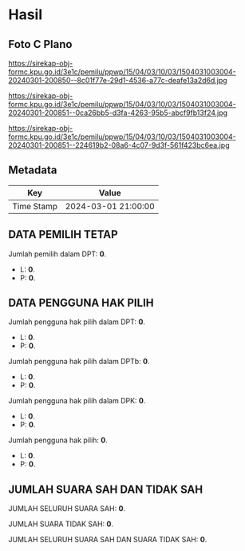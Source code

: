 # Hasil

## Foto C Plano

https://sirekap-obj-formc.kpu.go.id/3e1c/pemilu/ppwp/15/04/03/10/03/1504031003004-20240301-200850--8c01f77e-29d1-4536-a77c-deafe13a2d6d.jpg

https://sirekap-obj-formc.kpu.go.id/3e1c/pemilu/ppwp/15/04/03/10/03/1504031003004-20240301-200851--0ca26bb5-d3fa-4263-95b5-abcf9fb13f24.jpg

https://sirekap-obj-formc.kpu.go.id/3e1c/pemilu/ppwp/15/04/03/10/03/1504031003004-20240301-200851--224619b2-08a6-4c07-9d3f-561f423bc6ea.jpg


## Metadata

| Key        | Value               |
| ---------- | ------------------- |
| Time Stamp | 2024-03-01 21:00:00 |


## DATA PEMILIH TETAP

Jumlah pemilih dalam DPT: **0**.
 * L: **0**.
 * P: **0**.

## DATA PENGGUNA HAK PILIH

Jumlah pengguna hak pilih dalam DPT: **0**.
 * L: **0**.
 * P: **0**.

Jumlah pengguna hak pilih dalam DPTb: **0**.
 * L: **0**.
 * P: **0**.

Jumlah pengguna hak pilih dalam DPK: **0**.
 * L: **0**.
 * P: **0**.

Jumlah pengguna hak pilih: **0**.
 * L: **0**.
 * P: **0**.

## JUMLAH SUARA SAH DAN TIDAK SAH

JUMLAH SELURUH SUARA SAH: **0**.

JUMLAH SUARA TIDAK SAH: **0**.

JUMLAH SELURUH SUARA SAH DAN SUARA TIDAK SAH: **0**.


